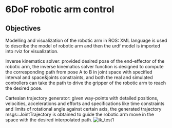 # 6DoF robotic arm control

## Objectives
Modelling and visualization of the robotic arm in ROS: XML language is used to describe the model of robotic arm
and then the urdf model is imported into rviz for visualization.

Inverse kinematics solver: provided desired pose of the end-effector of the robotic arm, the inverse kinematics solver
function is designed to compute the corresponding path from pose A to B in joint space with specified interval and
space&joints constraints, and both the real and simulated controllers can take the path to drive the gripper of the
robotic arm to reach the desired pose.

Cartesian trajectory generator: given way-points with detailed positions, velocities, accelerations and efforts and
specifications like time constraints and limits of rotational angle against certain axis, the generated
trajectory msgs::JointTrajectory is obtained to guide the robotic arm move in the space with the desired interpolated
path.
![ik_test1](https://user-images.githubusercontent.com/58901415/126875317-2e8cf769-ff5f-40da-bbf3-f41aca2ad699.gif)
